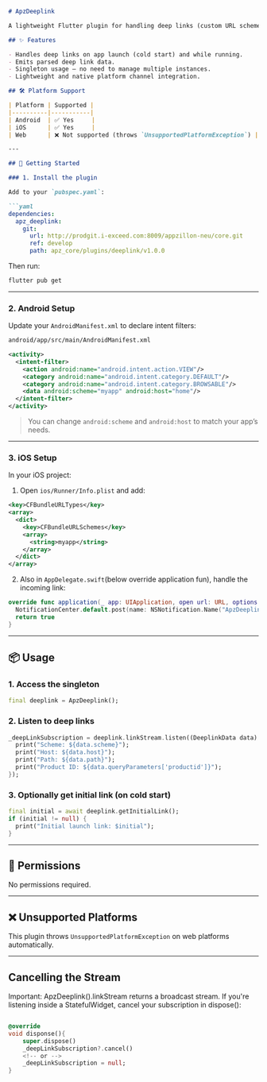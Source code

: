 
````markdown
# ApzDeeplink

A lightweight Flutter plugin for handling deep links (custom URL schemes) on Android and iOS. Supports cold start and runtime link listening, and provides a consistent data model with parsed host, path, scheme, and query parameters.

## ✨ Features

- Handles deep links on app launch (cold start) and while running.
- Emits parsed deep link data.
- Singleton usage – no need to manage multiple instances.
- Lightweight and native platform channel integration.

## 🛠 Platform Support

| Platform | Supported |
|----------|-----------|
| Android  | ✅ Yes     |
| iOS      | ✅ Yes     |
| Web      | ❌ Not supported (throws `UnsupportedPlatformException`) |

---

## 🚀 Getting Started

### 1. Install the plugin

Add to your `pubspec.yaml`:

```yaml
dependencies:
  apz_deeplink:
    git:
      url: http://prodgit.i-exceed.com:8009/appzillon-neu/core.git
      ref: develop
      path: apz_core/plugins/deeplink/v1.0.0
````

Then run:

```bash
flutter pub get
```

---

### 2. Android Setup

Update your `AndroidManifest.xml` to declare intent filters:
```markdown
android/app/src/main/AndroidManifest.xml 
```

```xml
<activity>
  <intent-filter>
    <action android:name="android.intent.action.VIEW"/>
    <category android:name="android.intent.category.DEFAULT"/>
    <category android:name="android.intent.category.BROWSABLE"/>
    <data android:scheme="myapp" android:host="home"/>
  </intent-filter>
</activity>
```

> You can change `android:scheme` and `android:host` to match your app’s needs.

---

### 3. iOS Setup

In your iOS project:

1. Open `ios/Runner/Info.plist` and add:

```xml
<key>CFBundleURLTypes</key>
<array>
  <dict>
    <key>CFBundleURLSchemes</key>
    <array>
      <string>myapp</string>
    </array>
  </dict>
</array>
```

2. Also in `AppDelegate.swift`(below override application fun), handle the incoming link:

```swift
override func application(_ app: UIApplication, open url: URL, options: [UIApplication.OpenURLOptionsKey : Any]) -> Bool {
  NotificationCenter.default.post(name: NSNotification.Name("ApzDeeplinkReceived"), object: url)
  return true
}
```

---

## 📦 Usage

### 1. Access the singleton

```dart
final deeplink = ApzDeeplink();
```

### 2. Listen to deep links

```dart
_deepLinkSubscription = deeplink.linkStream.listen((DeeplinkData data) {
  print("Scheme: ${data.scheme}");
  print("Host: ${data.host}");
  print("Path: ${data.path}");
  print("Product ID: ${data.queryParameters['productid']}");
});
```

### 3. Optionally get initial link (on cold start)

```dart
final initial = await deeplink.getInitialLink();
if (initial != null) {
  print("Initial launch link: $initial");
}
```

---

## 🔐 Permissions

No permissions required.

---

## ❌ Unsupported Platforms

This plugin throws `UnsupportedPlatformException` on web platforms automatically.

---

## Cancelling the Stream
Important: ApzDeeplink().linkStream returns a broadcast stream. If you're listening inside a StatefulWidget, cancel your subscription in dispose():

```dart

@override
void disponse(){
    super.dispose()
    _deepLinkSubscription?.cancel()
    <!-- or -->
    _deepLinkSubscription = null;
}
```


